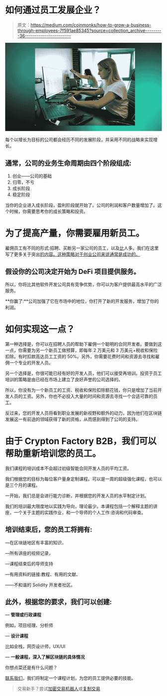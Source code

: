 # 如何通过员工发展企业？

> 原文：<https://medium.com/coinmonks/how-to-grow-a-business-through-employees-7f591ae85345?source=collection_archive---------36----------------------->

![](img/aea22b3a75f748176b28ba551508210b.png)

每个以增长为目标的公司都会经历不同的发展阶段，并采用不同的战略来实现增长。

## 通常，公司的业务生命周期由四个阶段组成:

1.  创业——公司的基础
2.  归零，不亏
3.  成长阶段
4.  稳定阶段

当你的企业进入成长阶段，盈利阶段就开始了。公司的利润和客户数量增加了。这个时候，你需要思考你的成长策略和投资。

# 为了提高产量，你需要雇用新员工。

雇佣员工有不同的形式:招聘、买断另一家公司的员工，以及[比](https://outstaff.crypton.studio)人多。我们在这里写了更多关于突出[的内容。这种策略对于创业公司来说通常是成功的。](https://crypton.studio/blog/Two-options-for-interacting-with-software-developers)

## 假设你的公司决定开始为 DeFi 项目提供服务。

所以，你将比其他软件开发公司具有竞争优势，你可以为客户提供最高水平的广泛服务。

**你赢了:**公司加强了它在市场中的地位，你打开了新的开发服务，增加了你的利润。

# 如何实现这一点？

第一种选择是，你可以在招聘人员的帮助下雇佣一个聪明的合同开发者。要做到这一点，你需要为另一个新员工做预算，即每年 2 万美元和 3 万美元+税收和保险扣除。有时扣款高达员工工资的 50%。另外，你需要花费时间和资源去寻找和雇佣一个专业的开发人员。

另一个选择是，你很可能已经有好的开发人员，他们可以接受再培训。投资于员工培训的策略是由已经在市场上建立了良好声誉的公司选择的。

所以，你没有为一个新员工的工资、税收和保险扣除额花钱，你只是增加了当前开发人员的工资。另外，你也不必投入大量的时间和资源去寻找一个合适可靠的员工。

反过来，您的开发人员将看到职业发展的新视野和额外的动力，因为他们在区块链发展这一有前途的领域获得了新的资格，从而感到得到了公司的支持。

# 由于 Crypton Factory B2B，我们可以帮助重新培训您的员工。

我们课程的培训成本不会超过初级智能合同开发人员的平均工资。

我们根据您的目标为每位客户量身定制课程。可以是一周的超级强化课程，也可以是三个月的课程。

一开始，我们总是会进行能力诊断，并根据您的开发人员的水平制定计划。

我们的培训最大限度地以实践为导向，理论最少。本课程包括一个解释主题的讲座，一个关于主题的实践作业，和一个导师的个人工作:咨询和代码审查。

## 培训结束后，您的员工将拥有:

—在区块链地区有丰富的知识，

—所有讲座的视频记录，

—课程结束后的导师支持

—有用资料的链接:教程、有用的文献、

——不和谐的 Solidity 开发者社区。

## 此外，根据您的要求，我们可以创建:

— **管理或行政课程**

例如，项目经理、分析师

— **设计课程**

比如全栈，网页设计师，UX/UI

— **一般课程，深入了解区块链的具体情况**

你想点菜还是有什么问题？

[联系我们](https://t.me/Crypton_Studio_Dev)，我们将制定一个课程计划，为您的员工提供必要的技能。

> 交易新手？尝试[加密交易机器人](/coinmonks/crypto-trading-bot-c2ffce8acb2a)或[复制交易](/coinmonks/top-10-crypto-copy-trading-platforms-for-beginners-d0c37c7d698c)